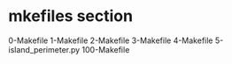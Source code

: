 # mkefiles section
0-Makefile
1-Makefile
2-Makefile
3-Makefile
4-Makefile
5-island_perimeter.py
100-Makefile
